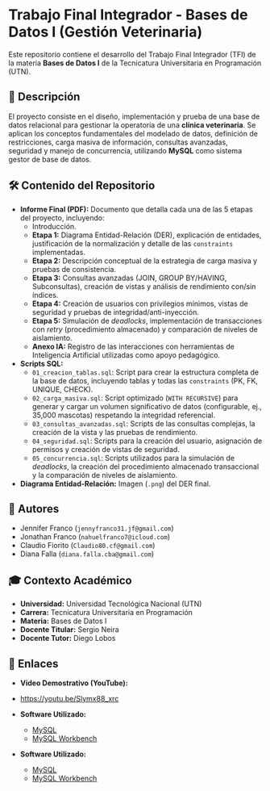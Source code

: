 # Trabajo Final Integrador - Bases de Datos I (Gestión Veterinaria)

Este repositorio contiene el desarrollo del Trabajo Final Integrador (TFI) de la materia **Bases de Datos I** de la Tecnicatura Universitaria en Programación (UTN).

## 📌 Descripción

El proyecto consiste en el diseño, implementación y prueba de una base de datos relacional para gestionar la operatoria de una **clínica veterinaria**. Se aplican los conceptos fundamentales del modelado de datos, definición de restricciones, carga masiva de información, consultas avanzadas, seguridad y manejo de concurrencia, utilizando **MySQL** como sistema gestor de base de datos.

## 🛠️ Contenido del Repositorio

* **Informe Final (PDF):** Documento que detalla cada una de las 5 etapas del proyecto, incluyendo:
    * Introducción.
    * **Etapa 1:** Diagrama Entidad-Relación (DER), explicación de entidades, justificación de la normalización y detalle de las `constraints` implementadas.
    * **Etapa 2:** Descripción conceptual de la estrategia de carga masiva y pruebas de consistencia.
    * **Etapa 3:** Consultas avanzadas (JOIN, GROUP BY/HAVING, Subconsultas), creación de vistas y análisis de rendimiento con/sin índices.
    * **Etapa 4:** Creación de usuarios con privilegios mínimos, vistas de seguridad y pruebas de integridad/anti-inyección.
    * **Etapa 5:** Simulación de *deadlocks*, implementación de transacciones con *retry* (procedimiento almacenado) y comparación de niveles de aislamiento.
    * **Anexo IA:** Registro de las interacciones con herramientas de Inteligencia Artificial utilizadas como apoyo pedagógico.
* **Scripts SQL:**
    * `01_creacion_tablas.sql`: Script para crear la estructura completa de la base de datos, incluyendo tablas y todas las `constraints` (PK, FK, UNIQUE, CHECK).
    * `02_carga_masiva.sql`: Script optimizado (`WITH RECURSIVE`) para generar y cargar un volumen significativo de datos (configurable, ej., 35,000 mascotas) respetando la integridad referencial.
    * `03_consultas_avanzadas.sql`: Scripts de las consultas complejas, la creación de la vista y las pruebas de rendimiento.
    * `04_seguridad.sql`: Scripts para la creación del usuario, asignación de permisos y creación de vistas de seguridad.
    * `05_concurrencia.sql`: Scripts utilizados para la simulación de *deadlocks*, la creación del procedimiento almacenado transaccional y la comparación de niveles de aislamiento.
* **Diagrama Entidad-Relación:** Imagen (`.png`) del DER final.

## 👥 Autores

* Jennifer Franco (`jennyfranco31.jf@gmail.com`)
* Jonathan Franco (`nahuelfranco7@icloud.com`)
* Claudio Fiorito (`Claudio80.cf@gmail.com`)
* Diana Falla (`diana.falla.cba@gmail.com`)


## 🎓 Contexto Académico

* **Universidad:** Universidad Tecnológica Nacional (UTN)
* **Carrera:** Tecnicatura Universitaria en Programación
* **Materia:** Bases de Datos I
* **Docente Titular:** Sergio Neira
* **Docente Tutor:** Diego Lobos

## 🔗 Enlaces

* **Video Demostrativo (YouTube):**
* https://youtu.be/Slymx88_xrc 

* **Software Utilizado:**
    * [MySQL](https://www.mysql.com/)
    * [MySQL Workbench](https://www.mysql.com/products/workbench/)
* **Software Utilizado:**
    * [MySQL](https://www.mysql.com/)
    * [MySQL Workbench](https://www.mysql.com/products/workbench/)
